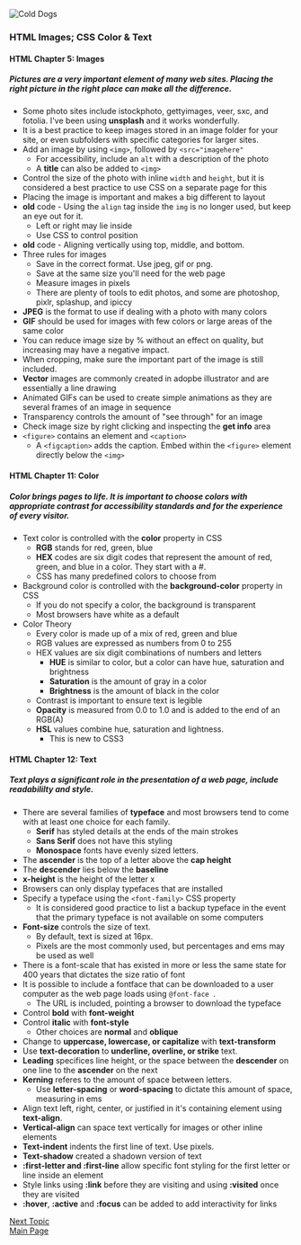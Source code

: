 ![Cold Dogs](https://images.unsplash.com/photo-1516466723877-e4ec1d736c8a?ixlib=rb-1.2.1&ixid=eyJhcHBfaWQiOjEyMDd9&auto=format&fit=crop&w=500&q=60)

### HTML Images; CSS Color & Text

#### HTML Chapter 5: Images

##### Pictures are a very important element of many web sites. Placing the right picture in the right place can make all the difference. 

* Some photo sites include istockphoto, gettyimages, veer, sxc, and fotolia. I've been using **unsplash** and it works wonderfully.  
* It is a best practice to keep images stored in an image folder for your site, or even subfolders with specific categories for larger sites.
* Add an image by using `<img>`, followed by `<src="imagehere"`
  * For accessibility, include an `alt` with a description of the photo
  * A **title** can also be added to `<img>`
* Control the size of the photo with inline `width` and `height`, but it is considered a best practice to use CSS on a separate page for this
* Placing the image is important and makes a big different to layout
* **old** code - Using the `align` tag inside the `img` is no longer used, but keep an eye out for it.
  * Left or right may lie inside
  * Use CSS to control position
* **old** code - Aligning vertically using top, middle, and bottom. 
* Three rules for images
  * Save in the correct format. Use jpeg, gif or png. 
  * Save at the same size you'll need for the web page
  * Measure images in pixels
  * There are plenty of tools to edit photos, and some are photoshop, pixlr, splashup, and ipiccy
* **JPEG** is the format to use if dealing with a photo with many colors
* **GIF** should be used for images with few colors or large areas of the same color
* You can reduce image size by % without an effect on quality, but increasing may have a negative impact. 
* When cropping, make sure the important part of the image is still included.
* **Vector** images are commonly created in adopbe illustrator and are essentially a line drawing
* Animated GIFs can be used to create simple animations as they are several frames of an image in sequence
* Transparency controls the amount of "see through" for an image
* Check image size by right clicking and inspecting the **get info** area
* `<figure>` contains an element and `<caption>`
  * A `<figcaption>` adds the caption. Embed within the `<figure>` element directly below the `<img>`

#### HTML Chapter 11: Color

##### Color brings pages to life. It is important to choose colors with appropriate contrast for accessibility standards and for the experience of every visitor. 

* Text color is controlled with the **color** property in CSS
  * **RGB** stands for red, green, blue 
  * **HEX** codes are six digit codes that represent the amount of red, green, and blue in a color. They start with a #.
  * CSS has many predefined colors to choose from 
* Background color is controlled with the **background-color** property in CSS
  * If you do not specify a color, the background is transparent
  * Most browsers have white as a default
* Color Theory
  * Every color is made up of a mix of red, green and blue
  * RGB values are expressed as numbers from 0 to 255
  * HEX values are six digit combinations of numbers and letters
    * **HUE** is similar to color, but a color can have hue, saturation and brightness
    * **Saturation** is the amount of gray in a color
    * **Brightness** is the amount of black in the color
  * Contrast is important to ensure text is legible
  * **Opacity** is measured from 0.0 to 1.0 and is added to the end of an RGB(A)
  * **HSL** values combine hue, saturation and lightness. 
    * This is new to CSS3


#### HTML Chapter 12: Text

##### Text plays a significant role in the presentation of a web page, include readabililty and style. 

* There are several families of **typeface** and most browsers tend to come with at least one choice for each family. 
  * **Serif** has styled details at the ends of the main strokes
  * **Sans Serif** does not have this styling
  * **Monospace** fonts have evenly sized letters. 
* The **ascender** is the top of a letter above the **cap height**
* The **descender** lies below the **baseline**
* **x-height** is the height of the letter x
* Browsers can only display typefaces that are installed
* Specify a typeface using the `<font-family>` CSS property
  * It is considered good practice to list a backup typeface in the event that the primary typeface is not available on some computers
* **Font-size** controls the size of text. 
  * By default, text is sized at 16px. 
  * Pixels are the most commonly used, but percentages and ems may be used as well
* There is a font-scale that has existed in more or less the same state for 400 years that dictates the size ratio of font
* It is possible to include a fontface that can be downloaded to a user computer as the web page loads using `@font-face `. 
  * The URL is included, pointing a browser to download the typeface
* Control **bold** with **font-weight**
* Control **italic** with **font-style**
  * Other choices are **normal** and **oblique**
* Change to **uppercase, lowercase, or capitalize** with **text-transform**
* Use **text-decoration** to **underline, overline, or strike** text.
* **Leading** specifices line height, or the space between the **descender** on one line to the **ascender** on the next
* **Kerning** referes to the amount of space between letters.
  * Use **letter-spacing** or **word-spacing** to dictate this amount of space, measuring in ems
* Align text left, right, center, or justified in it's containing element using **text-align**.
* **Vertical-align** can space text vertically for images or other inline elements
* **Text-indent** indents the first line of text. Use pixels.
* **Text-shadow** created a shadown version of text
* **:first-letter and :first-line** allow specific font styling for the first letter or line inside an element
* Style links using **:link** before they are visiting and using **:visited** once they are visited
* **:hover**, **:active** and **:focus** can be added to add interactivity for links



[Next Topic](class-06.md)   
[Main Page](README.md)